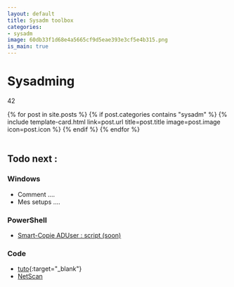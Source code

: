 ```yaml
---
layout: default
title: Sysadm toolbox
categories:
- sysadm
image: 60db33f1d68e4a5665cf9d5eae393e3cf5e4b315.png
is_main: true
---
```


# Sysadming

42

<div class="row row-cols-1 row-cols-md-2 g-4">
{% for post in site.posts %}
  {% if post.categories contains "sysadm" %}
    {% include template-card.html link=post.url title=post.title image=post.image icon=post.icon %}
  {% endif %}
{% endfor %}
</div>

<br>

## Todo next :

### <i class="bi bi-windows"></i> Windows 
- <i class="bi bi-patch-question"></i>Comment ....
- <i class="bi bi-sliders2"></i>Mes setups ....

### <i class="bi bi-code-square"></i> PowerShell
- <i class="bi bi-file-earmark-code"></i>[Smart-Copie ADUser : script (soon)]()

### <i class="bi bi-braces"></i> Code
- <i class="bi bi-filetype-py"></i>[tuto](https://github.com/guitehub/py_start_guide){:target="_blank"}
- <i class="bi bi-filetype-py"></i>[NetScan]()

<br>
<br>